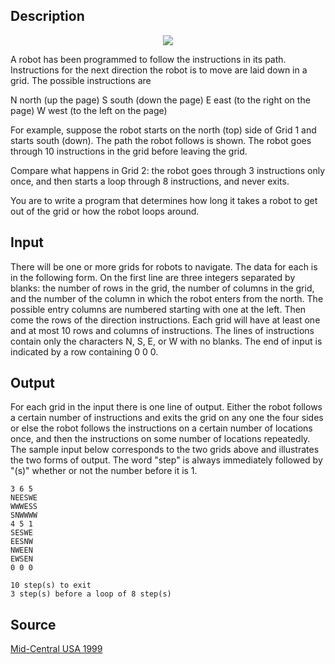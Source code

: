 <h2>Description</h2><center><img src="images/1573_1.jpg"></center><p>
</p>A robot has been programmed to follow the instructions in its path. Instructions for the next direction the robot is to move are laid down in a grid. The possible instructions are 

N north (up the page)
S south (down the page)
E east (to the right on the page)
W west (to the left on the page)

For example, suppose the robot starts on the north (top) side of Grid 1 and starts south (down). The path the robot follows is shown. The robot goes through 10 instructions in the grid before leaving the grid.

Compare what happens in Grid 2: the robot goes through 3 instructions only once, and then starts a loop through 8 instructions, and never exits.

You are to write a program that determines how long it takes a robot to get out of the grid or how the robot loops around.
<h2>Input</h2><p>There will be one or more grids for robots to navigate. The data for each is in the following form. On the first line are three integers separated by blanks: the number of rows in the grid, the number of columns in the grid, and the number of the column in which the robot enters from the north. The possible entry columns are numbered starting with one at the left. Then come the rows of the direction instructions. Each grid will have at least one and at most 10 rows and columns of instructions. The lines of instructions contain only the characters N, S, E, or W with no blanks. The end of input is indicated by a row containing 0 0 0.</p><h2>Output</h2><p>For each grid in the input there is one line of output. Either the robot follows a certain number of instructions and exits the grid on any one the four sides or else the robot follows the instructions on a certain number of locations once, and then the instructions on some number of locations repeatedly. The sample input below corresponds to the two grids above and illustrates the two forms of output. The word "step" is always immediately followed by "(s)" whether or not the number before it is 1.</p><pre><code class="language-input1">3 6 5
NEESWE
WWWESS
SNWWWW
4 5 1
SESWE
EESNW
NWEEN
EWSEN
0 0 0</code></pre><pre><code class="language-output1">10 step(s) to exit
3 step(s) before a loop of 8 step(s)
</code></pre><h2>Source</h2><a href="searchproblem?field=source&amp;key=Mid-Central+USA+1999">Mid-Central USA 1999</a>